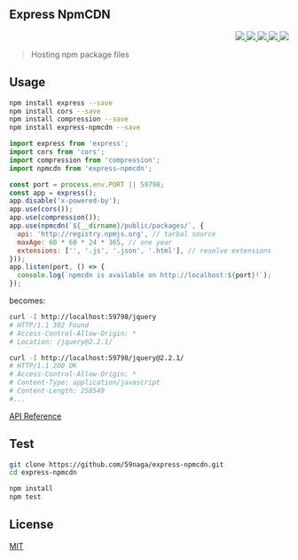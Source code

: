 Express NpmCDN
---

<p align="right">
  <a href="https://npmjs.org/package/express-npmcdn">
    <img src="https://img.shields.io/npm/v/express-npmcdn.svg?style=flat-square">
  </a>
  <a href="https://travis-ci.org/59naga/express-npmcdn">
    <img src="http://img.shields.io/travis/59naga/express-npmcdn.svg?style=flat-square">
  </a>
  <a href="https://codeclimate.com/github/59naga/express-npmcdn/coverage">
    <img src="https://img.shields.io/codeclimate/github/59naga/express-npmcdn.svg?style=flat-square">
  </a>
  <a href="https://codeclimate.com/github/59naga/express-npmcdn">
    <img src="https://img.shields.io/codeclimate/coverage/github/59naga/express-npmcdn.svg?style=flat-square">
  </a>
  <a href="https://gemnasium.com/59naga/express-npmcdn">
    <img src="https://img.shields.io/gemnasium/mathiasbynens/he.svg?style=flat-square">
  </a>
</p>

> Hosting npm package files

Usage
---

```bash
npm install express --save
npm install cors --save
npm install compression --save
npm install express-npmcdn --save
```

```js
import express from 'express';
import cors from 'cors';
import compression from 'compression';
import npmcdn from 'express-npmcdn';

const port = process.env.PORT || 59798;
const app = express();
app.disable('x-powered-by');
app.use(cors());
app.use(compression());
app.use(npmcdn(`${__dirname}/public/packages/`, {
  api: 'http://registry.npmjs.org', // tarbal source
  maxAge: 60 * 60 * 24 * 365, // one year
  extensions: ['', '.js', '.json', '.html'], // resolve extensions
}));
app.listen(port, () => {
  console.log(`npmcdn is available on http://localhost:${port}!`);
});
```

becomes:

```bash
curl -I http://localhost:59798/jquery
# HTTP/1.1 302 Found
# Access-Control-Allow-Origin: *
# Location: /jquery@2.2.1/

curl -I http://localhost:59798/jquery@2.2.1/
# HTTP/1.1 200 OK
# Access-Control-Allow-Origin: *
# Content-Type: application/javascript
# Content-Length: 258549
#...
```

[API Reference](https://npmcdn.com/59naga/express-npmcdn/docs/index.html)

Test
---
```bash
git clone https://github.com/59naga/express-npmcdn.git
cd express-npmcdn

npm install
npm test
```

License
---
[MIT](http://59naga.mit-license.org/)